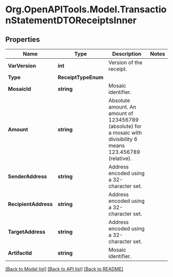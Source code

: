 # Org.OpenAPITools.Model.TransactionStatementDTOReceiptsInner

## Properties

Name | Type | Description | Notes
------------ | ------------- | ------------- | -------------
**VarVersion** | **int** | Version of the receipt. | 
**Type** | **ReceiptTypeEnum** |  | 
**MosaicId** | **string** | Mosaic identifier. | 
**Amount** | **string** | Absolute amount. An amount of 123456789 (absolute) for a mosaic with divisibility 6 means 123.456789 (relative). | 
**SenderAddress** | **string** | Address encoded using a 32-character set. | 
**RecipientAddress** | **string** | Address encoded using a 32-character set. | 
**TargetAddress** | **string** | Address encoded using a 32-character set. | 
**ArtifactId** | **string** | Mosaic identifier. | 

[[Back to Model list]](../README.md#documentation-for-models) [[Back to API list]](../README.md#documentation-for-api-endpoints) [[Back to README]](../README.md)

